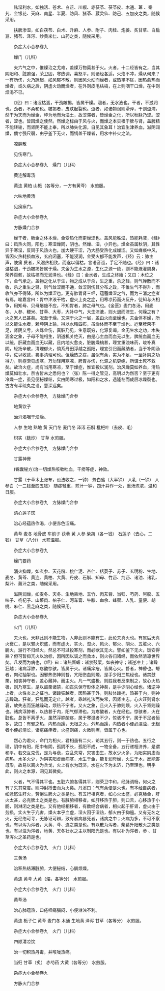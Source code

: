 <!-- { "loadSidebar": true } -->
　　祛湿利水，如独活、苍术、白芷、川椒、赤茯苓、茯苓皮、木通、萆 、秦艽、金银花、天麻、南星、半夏、防风、猪苓、葳灵仙、防己、五加皮之类，随候采用。

　　扶脾渗湿，如白茯苓、白术、升麻、人参、附子、肉桂、炮姜、炙甘草、白扁豆、猪苓、泽泻、炒黄米仁、山药之类，随候采用。

　　杂症大小合参卷九

　　燥门（儿科）

　　夫六气之中，惟燥治之尤难，盖燥万物莫甚于火。火者，十二经皆有之，当其阴阳和、脏腑强，荣卫固，寒热调，喜怒平，则诸经各适，火焰不冲，燥从何来？一有所伤，火乃踵起，如风郁不散，则因风火动而燥者，或热壅不除，因热愈热而燥者，或久病之后，阴虚火动而燥者，在外则皮毛枯槁，在上则咽干口燥，在中则烦渴不已。

　　《经》曰：诸涩枯涸，干劲皴揭，皆属干燥。涸者，无水液也。干者，不滋润也。劲者，不柔和也。皴揭者，皮肤起裂也。涩者，如诸物润则滑泽，干则涩滞。然干为天而为燥金，坤为地而为湿土，故涩滞者，皆燥金之化，所以秋脉乃涩。涩者，涩也。皆因燥之使然。然燥之标由于风与火，而燥之本实根于脾与肾，盖脾精不能转输，而肾阴不能上奉，所以肺失化源，自见其象耳！治宜生津养血，滋阴润燥，倘寸强尺弱，由乎釜下无火，而锅盖干燥者，用水中补火之法。

　　凉膈散

　　见伤寒门。

　　杂症大小合参卷九　燥门（儿科）

　　黄连解毒汤

　　黄连 黄柏 山栀（各等分，一方有黄芩） 水煎服。

　　六味地黄汤

　　见痨瘵门。

　　杂症大小合参卷九

　　方脉燥门合参

　　燥干者，肺金之体本燥，金受热化而更燥涩也。盖风能胜湿，热能耗液，《经》曰：风热火同，阳也；寒湿燥同，阴也。然燥、湿，小异也。燥金虽属秋阴，其性异于寒湿，反同于风热火也，加大硬干涩，乃大肠受热化成燥涩。又如瘫痪中风，皆因火热耗损血液，玄府闭塞，不能浸润，金受火郁不能发声，《经》云：肺主声，肢痛 戾者，风湿热相致，而遂以偏枯，言语音涩，手足不随也。《经》曰：诸温枯涸，干劲皴揭皆属于燥。夫金为生水之源，生化之源一绝，则不能溉灌周身，荣养百骸，故枯槁而无润泽也。《经》曰：金水者，生成之终始；又曰：木位之下，金气承之。盖物之化从于生，物之成从于杀，生之重，杀之轻，则气殚散而不收，杀之重生之轻，则气敛涩而不通，敛涩则伤其分布之政，不惟生气不得升，而收气亦不得降，所以为燥涩也。更有肺胃肾三经，蕴蓄燥湿之气，而为三消之症者有焉。喻嘉言曰：胃中津液干枯，虚火上炎之症，用寒凉药而火反升，徒知与火相争，用知母、贝母屡施不应，不知胃者，肺之母气也。《金匮》麦门冬汤，用麦冬、人参、粳米、甘草、大枣，大补中气，大生津液，则火退而津生，何燥之有？火之累人已甚矣。况至于燥，又深于火之一层，盖由火而至燥也。夫金体本燥，所以义能生水者，赖坤阴上输，得以水精四布，虽燥体而不至于燥也。迨至脾荣不足，肾阴又亏，火烁金伤，真脏乃见，生意既穷，化源复竭，金无生水之功，木失涵金之象，子母不能相生，阴道机关绝灭，由是心主血而血无以生，脾统血而血无以统，肝藏血而血无以藏，且内地火愈炎，脏腑燥槁甚，理宜重浊味药，峻补真阴，轻扬辛散，清理郁火，倘系丹田浮越之孤阳，理宜引归而藏纳者，当于补阴汤中，佐以收敛，弗事清理可也。但燥热之症，虽似有余，实为不足，一至补阴之功得力，则症渐见虚寒，万勿轻用寒凉，脾胃亦伤，化源之机更绝，所谓土死不救矣。故治火症，尚有当用寒凉，至于燥症，惟宜投以润剂。治风燥莫如养血，清热燥莫如壮水，奈古哲未之悉何也？（张）陈一得之管见，高明以为然否？至于更有冷燥一症，虽见便秘燥结，实由阴寒过极，如阳和之水，遇隆冬而成层冰燥裂也。古方有半硫丸之设，意深远矣。

　　杂症大小合参卷九　方脉燥门合参

　　地黄饮子

　　治消渴咽干烦燥。

　　人参 生地 熟地 黄 天门冬 麦门冬 泽泻 石斛 枇杷叶（去皮、毛）

　　枳实（麸炒） 甘草 水煎服。

　　杂症大小合参卷九　方脉燥门合参

　　甘露神膏

　　(锦囊秘方)治一切燥热咳嗽吐血，干痨等症，神效。

　　甘露（于草木上张布，设法收之，一钟） 蜂白蜜（大半钟） 人乳（一钟） 人参白（一二钱至四五钱） 随症轻重，煎汁一钟，四汁并作一处，重汤炼浓，温和日服。

　　杂症大小合参卷九　方脉燥门合参

　　清心莲子饮

　　治心经蕴热作渴，小便赤色涩痛。

　　黄芩 麦冬 地骨皮 车前子 茯苓 黄 人参 柴胡（各一钱） 石莲子（去心，二钱） 甘草（八分） 水煎温服。

　　杂症大小合参卷九

　　燥门要药

　　消火抑燥，如玄参、天花粉、桃仁泥、杏仁、栝蒌子、苏子、玄明粉、生地、麦冬、黄芩、黄连、黄柏、大黄、丹皮、石斛、知母、竹沥、荆沥、诸油、诸乳、梨汁、藕汁之类，随候采用。

　　滋阴润燥，如麦冬、天冬、生地熟地、玉竹、肉苁蓉、当归、芍药、阿胶、五味子、枸杞子、山茱肉、柏子仁、河车膏、牛膝、血余、蜂蜜、人乳、童便、胡桃、麻仁、黑芝麻之类，随候采用。

　　杂症大小合参卷九

　　火门（儿科）

　　夫火也，天非此则不能生物，人非此则不能有生，此论夫真火也。有属后天真火衰亡，是以邪火炽盛，而有虚火、实火、湿火、风火、郁火、阴火、五脏火、六腑火，游行不归经火，然总不可过投寒剂，而必欲其无火。譬如釜下无火，饭安得熟？但可暂抑亢火以治标，因所因以调之而救本，则火各归诸经，而依然清凉世界矣。凡发而为病也，《经》曰：诸热瞀螈：诸禁鼓栗，如丧神守；诸逆冲上；诸躁狂越；诸病浮肿，疼酸惊骇，皆属于火。诸痛痒疮，皆属心火。瞀者，神昏也。螈者，肉动抽掣也。因邪热伤神则瞀，亢阳伤血则螈，是手少阳三焦经也。诸禁鼓栗，如丧神守者，盖心藏神，而主火。凡一气盛极，则胜我者反来制之，故心火热极，则乃寒生，是以鼓栗诸禁，如丧失保守形体之神矣，是手少阴心经也。诸逆冲上者，火性炎上之征也。诸躁狂越者，因热甚于外，则肢体躁扰，热甚于内，则神志躁动。狂者，狂乱而无定止。越者，乖越礼法而失常，因肾主志，心火旺则肾水衰，故失志而狂越躁动，烦热不宁者。又火之象，且火入于肺则烦，火入于肾则躁也。诸病浮肿者，以热甚于内，阳气郁滞也。为疼酸者，火在经也。惊骇者，火在脏也。总皆不离乎火，虽然浮肿酸疼，属于寒湿者不少，惊骇不宁，属于不足者恒多，故曰：有邪之热，内热而躁，无根之火，外热而躁，内热者小便必混浊，无根者小便必清长，诸疮痛痒者，火盛则痛，火微则痒，皆属于心也。

　　然心为君火，命门为相火，君相虽有二火，论其五行，则一于热也。五行之理，阴中有阳，阳中有阴，孤阴不长，孤阳不成，一物全备，五行递相济养，是谓和平。若交互克伐，是为与衰，变乱失常，灾害由生，故水少火多，为阳实阴虚而病热，水多火少，为阴实阳虚而病寒，水生于金，能复润母燥，火生于木，反能害母形，故易以离火为兵戈，火上有水为既济，水在火下为未济，乃至理也。明乎此，则火之本源，洞见其微矣。

　　火者，气不得其平也。五脏六腑各得其平，则荣卫中和，经脉调畅，何火之有？失其常度。则冲射搏击而为火矣。丹溪曰：气有余便是火也。有本经自病者，如忿怒生肝火，劳倦生脾火之类是也。有五行相克者，如心火太盛，必克肺金，肝火太甚，必克脾土之类是也。有脏腑相移者，如肝移热于胆，则口苦，心移热于小肠，则淋闭之类是也。又有他经相移者，有数经合病者，相火起于肝肾，虚火由于劳损，实火生于亢害，燥火本乎血虚，湿火因于湿热，郁火由于抑遏。又有无名之火，无经络可寻，无脉证可辨，致有暴病暴死者，诸病之中；火病为多，不可不察也。有以泻为泻者，大黄、芩、连之类是也。有以散为泻者，柴葛升阳散火之类是也。有以滋为泻者，地黄、天冬壮水之主以制阳光是也。有以补为泻者，参 、甘草泻火之圣药是也。

　　杂症大小合参卷九　火门（儿科）

　　三黄汤

　　治积热结滞脏腑，大便秘结，心膈烦燥。

　　黄连 黄芩 大黄（煨，各等分） 水煎服。

　　杂症大小合参卷九　火门（儿科）

　　黄芩汤

　　治心肺蕴热，口疮咽痛膈闷，小便淋浊不利。

　　黄连 栀子仁 黄芩 麦门冬 木通 生地黄 泽泻 甘草（各等分） 水煎服。

　　杂症大小合参卷九　火门（儿科）

　　四顺清凉饮

　　治一切积热丹毒，并喉咙热痛。

　　当归 甘草（炙） 赤芍药 大黄（各等分） 水煎服。

　　杂症大小合参卷九

　　方脉火门合参

